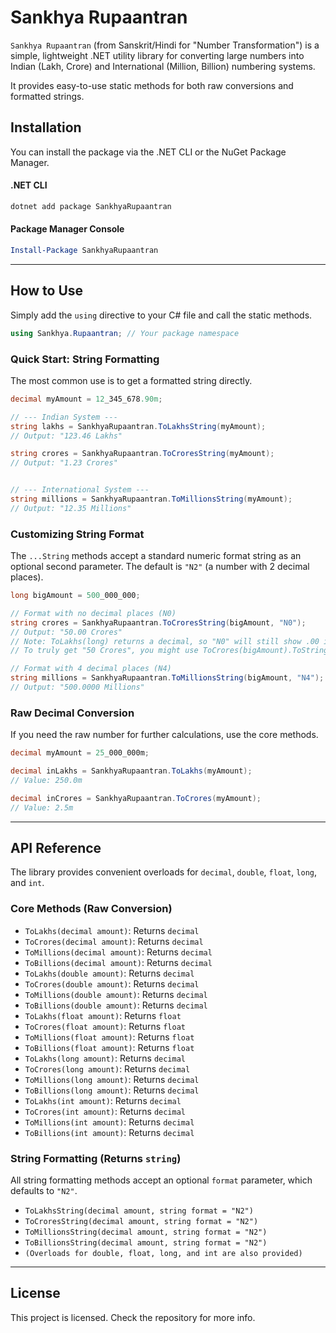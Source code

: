 # Sankhya Rupaantran
`Sankhya Rupaantran` (from Sanskrit/Hindi for "Number Transformation") is a simple, lightweight .NET utility library for converting large numbers into Indian (Lakh, Crore) and International (Million, Billion) numbering systems.

It provides easy-to-use static methods for both raw conversions and formatted strings.

## Installation

You can install the package via the .NET CLI or the NuGet Package Manager.

#### .NET CLI
```sh
dotnet add package SankhyaRupaantran
````

#### Package Manager Console

```powershell
Install-Package SankhyaRupaantran
```

-----

## How to Use

Simply add the `using` directive to your C\# file and call the static methods.

```csharp
using Sankhya.Rupaantran; // Your package namespace
```

### Quick Start: String Formatting

The most common use is to get a formatted string directly.

```csharp
decimal myAmount = 12_345_678.90m;

// --- Indian System ---
string lakhs = SankhyaRupaantran.ToLakhsString(myAmount);
// Output: "123.46 Lakhs"

string crores = SankhyaRupaantran.ToCroresString(myAmount);
// Output: "1.23 Crores"


// --- International System ---
string millions = SankhyaRupaantran.ToMillionsString(myAmount);
// Output: "12.35 Millions"
```

### Customizing String Format

The `...String` methods accept a standard numeric format string as an optional second parameter. The default is `"N2"` (a number with 2 decimal places).

```csharp
long bigAmount = 500_000_000;

// Format with no decimal places (N0)
string crores = SankhyaRupaantran.ToCroresString(bigAmount, "N0");
// Output: "50.00 Crores" 
// Note: ToLakhs(long) returns a decimal, so "N0" will still show .00 if not an even number.
// To truly get "50 Crores", you might use ToCrores(bigAmount).ToString("N0")

// Format with 4 decimal places (N4)
string millions = SankhyaRupaantran.ToMillionsString(bigAmount, "N4");
// Output: "500.0000 Millions"
```

### Raw Decimal Conversion

If you need the raw number for further calculations, use the core methods.

```csharp
decimal myAmount = 25_000_000m;

decimal inLakhs = SankhyaRupaantran.ToLakhs(myAmount);
// Value: 250.0m

decimal inCrores = SankhyaRupaantran.ToCrores(myAmount);
// Value: 2.5m
```

-----

## API Reference

The library provides convenient overloads for `decimal`, `double`, `float`, `long`, and `int`.

### Core Methods (Raw Conversion)

  * `ToLakhs(decimal amount)`: Returns `decimal`
  * `ToCrores(decimal amount)`: Returns `decimal`
  * `ToMillions(decimal amount)`: Returns `decimal`
  * `ToBillions(decimal amount)`: Returns `decimal`
  * `ToLakhs(double amount)`: Returns `decimal`
  * `ToCrores(double amount)`: Returns `decimal`
  * `ToMillions(double amount)`: Returns `decimal`
  * `ToBillions(double amount)`: Returns `decimal`
  * `ToLakhs(float amount)`: Returns `float`
  * `ToCrores(float amount)`: Returns `float`
  * `ToMillions(float amount)`: Returns `float`
  * `ToBillions(float amount)`: Returns `float`
  * `ToLakhs(long amount)`: Returns `decimal`
  * `ToCrores(long amount)`: Returns `decimal`
  * `ToMillions(long amount)`: Returns `decimal`
  * `ToBillions(long amount)`: Returns `decimal`
  * `ToLakhs(int amount)`: Returns `decimal`
  * `ToCrores(int amount)`: Returns `decimal`
  * `ToMillions(int amount)`: Returns `decimal`
  * `ToBillions(int amount)`: Returns `decimal`

### String Formatting (Returns `string`)

All string formatting methods accept an optional `format` parameter, which defaults to `"N2"`.

  * `ToLakhsString(decimal amount, string format = "N2")`
  * `ToCroresString(decimal amount, string format = "N2")`
  * `ToMillionsString(decimal amount, string format = "N2")`
  * `ToBillionsString(decimal amount, string format = "N2")`
  * `(Overloads for double, float, long, and int are also provided)`

-----

## License

This project is licensed. Check the repository for more info.
